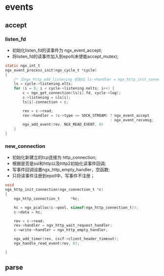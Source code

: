 # events

## accept

### listen_fd

* 初始化listen_fd的读事件为 ngx_event_accept;
* 将listen_fd的读事件加入到epoll(未使能accept_mutex);

```c
static ngx_int_t
ngx_event_process_init(ngx_cycle_t *cycle)
{
    /* 见ngx_http_add_listening 初始化 ls->handler = ngx_http_init_connection*/
    ls = cycle->listening.elts;
    for (i = 0; i < cycle->listening.nelts; i++) {
        c = ngx_get_connection(ls[i].fd, cycle->log);
        c->listening = &ls[i];
        ls[i].connection = c;

        rev = c->read;
        rev->handler = (c->type == SOCK_STREAM) ? ngx_event_accept
                                                : ngx_event_recvmsg;
        ngx_add_event(rev, NGX_READ_EVENT, 0)
    }
}
```

### new_connection

* 初始化新建立的tcp连接为 http_connection;
* 根据是否是ssl和http以及http2初始化读事件回调;
* 写事件回调设置ngx_http_empty_handler，空函数;
* 只将读事件注册到epoll中，写事件不注册；

```c
void
ngx_http_init_connection(ngx_connection_t *c)
{
    ngx_http_connection_t     *hc;

    hc = ngx_pcalloc(c->pool, sizeof(ngx_http_connection_t));
    c->data = hc;

    rev = c->read;
    rev->handler = ngx_http_wait_request_handler;
    c->write->handler = ngx_http_empty_handler;

    ngx_add_timer(rev, cscf->client_header_timeout);
    ngx_handle_read_event(rev, 0);

}
```

## parse


